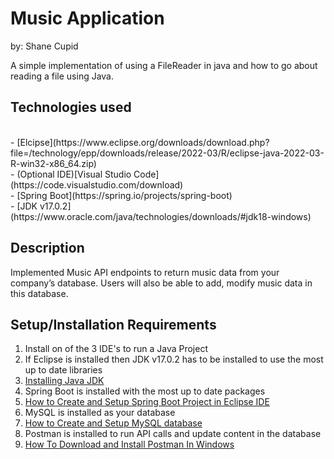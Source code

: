 # Music Application
  by: Shane Cupid
  
  A simple implementation of using a FileReader in java and how to go about reading a file using Java.
  
  ## Technologies used
  <br>
     - [Elcipse](https://www.eclipse.org/downloads/download.php?file=/technology/epp/downloads/release/2022-03/R/eclipse-java-2022-03-R-win32-x86_64.zip)
  <br>
     - (Optional IDE)[Visual Studio Code](https://code.visualstudio.com/download)
  <br>
     - [Spring Boot](https://spring.io/projects/spring-boot)
  <br>
     - [JDK v17.0.2](https://www.oracle.com/java/technologies/downloads/#jdk18-windows)

    
 ## Description
  Implemented Music API endpoints to return music data from your company’s database. Users will also be able to add, modify music data in this database.
  
  ## Setup/Installation Requirements
  <ol type = "1">
    <li>Install on of the 3 IDE's to run a Java Project</li>
    <li>If Eclipse is installed then JDK v17.0.2 has to be installed to use the most up to date libraries</li>
    <li><a href="https://www.youtube.com/watch?v=23FrsQiCBhA">Installing Java JDK</a></li>
    <li> Spring Boot is installed with the most up to date packages</li>
   <li><a href="https://www.youtube.com/watch?v=ZJ7afDSrb3s">How to Create and Setup Spring Boot Project in Eclipse IDE</a></li>
   <li> MySQL is installed as your database</li>
   <li><a href="https://www.youtube.com/watch?v=t6NQtfokZr8">How to Create and Setup MySQL database</a></li>
   <li> Postman is installed to run API calls and update content in the database</li>
   <li><a href="https://www.youtube.com/watch?v=MCPdfuzmyxY">How To Download and Install Postman In Windows</a></li>
  </ol>
  
  
  
